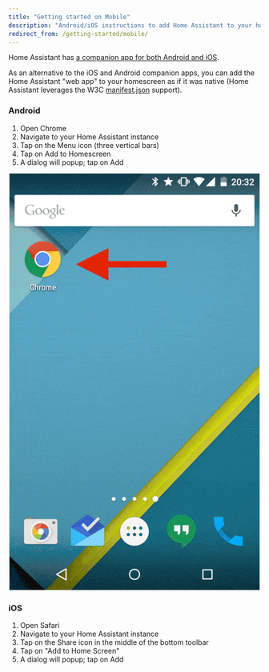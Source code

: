 ```yaml
---
title: "Getting started on Mobile"
description: "Android/iOS instructions to add Home Assistant to your homescreen."
redirect_from: /getting-started/mobile/
---
```


Home Assistant has [a companion app for both Android and iOS](/docs/ecosystem/ios/).

As an alternative to the iOS and Android companion apps, you can add the Home Assistant "web app" to your homescreen as if it was native (Home Assistant leverages the W3C [manifest.json](https://w3c.github.io/manifest/) support).

### Android

  1. Open Chrome
  2. Navigate to your Home Assistant instance
  3. Tap on the Menu icon (three vertical bars)
  4. Tap on Add to Homescreen
  5. A dialog will popup; tap on Add

<p class='img' style='max-width:500px; margin-left: auto; margin-right: auto;'>
<img src='/images/screenshots/android-homescreen-guide.gif' />
</p>

### iOS

  1. Open Safari
  2. Navigate to your Home Assistant instance
  3. Tap on the Share icon in the middle of the bottom toolbar
  4. Tap on "Add to Home Screen"
  5. A dialog will popup; tap on Add
